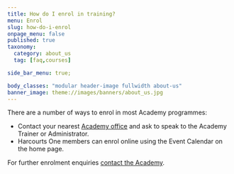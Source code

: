 ```yaml
---
title: How do I enrol in training?
menu: Enrol
slug: how-do-i-enrol
onpage_menu: false
published: true
taxonomy:
  category: about_us
  tag: [faq,courses]

side_bar_menu: true;

body_classes: "modular header-image fullwidth about-us"
banner_image: theme://images/banners/about_us.jpg
---
```


There are a number of ways to enrol in most Academy programmes:

- Contact your nearest [Academy office](/about-us/contact-us) and ask to speak to the Academy Trainer or Administrator.
- Harcourts One members can enrol online using the Event Calendar on the home page.

For further enrolment enquiries [contact the Academy](/about-us/contact-us).
